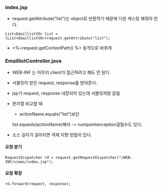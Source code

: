 ### index.jsp
+ request.getAttribute("list")는 object로 반환하기 때문에 다운 캐스팅 해줘야 한다.

```
List<EmaillistVO> list = (List<EmaillistVO>)request.getAttribute("list");
```
+ <%=request.getContextPath() %> 동적으로 바뀌게

### EmaillistController.java
+ WEB-INF 는 아무리 client가 접근하려고 해도 안 된다. 
+ 서블릿이 받은 request, response를 받아준다. 
+ jsp가 request, response 내장되어 있는데 서블릿꺼랑 같음
+ 문자열 비교할 때
	+ actionName.equals("list")보단
	
	list.equesls(actionName)해라 -> numpointexception걸릴수도 있다. 
	
+ 소스 길이가 길어지면 객체 지향 방법이 있다. 

#### 요청 분기
```
RequestDispatcher rd = request.getRequestDispatcher("/WEB-INF/views/index.jsp");
```
#### 요청 확장
```
rd.forward(request, response);
```